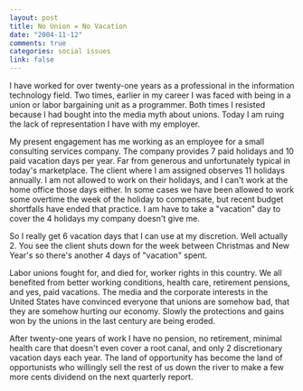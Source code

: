 ```yaml
--- 
layout: post
title: No Union = No Vacation
date: "2004-11-12"
comments: true
categories: social issues
link: false
---
```

I have worked for over twenty-one years as a professional in the information technology field. Two times, earlier in my career I was faced with being in a union or labor bargaining unit as a programmer. Both times I resisted because I had bought into the media myth about unions. Today I am ruing the lack of representation I have with my employer.

My present engagement has me working as an employee for a small consulting services company. The company provides 7 paid holidays and 10 paid vacation days per year. Far from generous and unfortunately typical in today's marketplace. The client where I am assigned observes 11 holidays annually. I am not allowed to work on their holidays, and I can't work at the home office those days either. In some cases we have been allowed to work some overtime the week of the holiday to compensate, but recent budget shortfalls have ended that practice. I am have to take a "vacation" day to cover the 4 holidays my company doesn't give me.

So I really get 6 vacation days that I can use at my discretion. Well actually 2. You see the client shuts down for the week between Christmas and New Year's so there's another 4 days of "vacation" spent.

Labor unions fought for, and died for, worker rights in this country. We all benefited from better working conditions, health care, retirement pensions, and yes, paid vacations. The media and the corporate interests in the United States have convinced everyone that unions are somehow bad, that they are somehow hurting our economy. Slowly the protections and gains won by the unions in the last century are being eroded.

After twenty-one years of work I have no pension, no retirement, minimal health care that doesn't even cover a root canal, and only 2 discretionary vacation days each year. The land of opportunity has become the land of opportunists who willingly sell the rest of us down the river to make a few more cents dividend on the next quarterly report.
